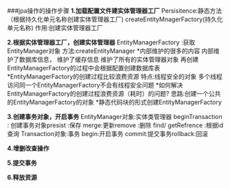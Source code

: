 ###jpa操作的操作步骤
**1.加载配置文件建实体管理器工厂** 
    Persisitence:静态方法（根据持久化单元名称创建实体管理器工厂)
        createEntityMnagerFactory(持久化单元名称)
    作用:创建实体管理器工厂
    
**2.根据实体管理器工厂，创建实体管理器**
    EntityManagerFactory :获取EntityManager对象
    方法:createEntityManager
    *内部维护的很多的内容
        内部维护了数据库信息，
        维护了缓存信息
        维护了所有的实体管理器对象
        再创建EntityManagerFactory的过程中会根据配置创建数据库表
    *EntityManagerFactory的创建过程比较浪费资源
    特点:线程安全的对象
        多个线程访问同一个EntityManagerFactory不会有线程安全问题
    *如何解决EntityManagerFactory的创建过程浪费资源（耗时）的问题?
        思路:创建一个公共的EntityManagerFactory的对象
    *静态代码块的形式创建EntityManagerFactory
    
**3.创建事务对象，开启事务**
    EntityManager对象:实体类管理器
        beginTransaction : 创建事务对象presist :保存
        merge:更新remove :删除
        find/ getRefrence :根据id查询
    Transaction对象:事务
        begin:开启事务
        commit:提交事务rollback:回滚
        
**4.增删改查操作**

**5.提交事务**

**6.释放资源**
